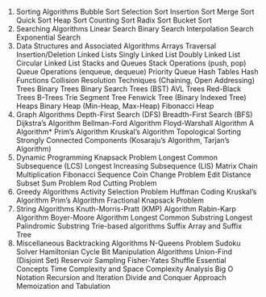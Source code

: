 1. Sorting Algorithms
        Bubble Sort
        Selection Sort
        Insertion Sort
        Merge Sort
        Quick Sort
        Heap Sort
        Counting Sort
        Radix Sort
        Bucket Sort
2. Searching Algorithms
        Linear Search
        Binary Search
        Interpolation Search
        Exponential Search
3. Data Structures and Associated Algorithms
        Arrays
        Traversal
        Insertion/Deletion
        Linked Lists
        Singly Linked List
        Doubly Linked List
        Circular Linked List
        Stacks and Queues
        Stack Operations (push, pop)
        Queue Operations (enqueue, dequeue)
        Priority Queue
        Hash Tables
        Hash Functions
        Collision Resolution Techniques (Chaining, Open Addressing)
        Trees
        Binary Trees
        Binary Search Trees (BST)
        AVL Trees
        Red-Black Trees
        B-Trees
        Trie
        Segment Tree
        Fenwick Tree (Binary Indexed Tree)
        Heaps
        Binary Heap (Min-Heap, Max-Heap)
        Fibonacci Heap
4. Graph Algorithms
        Depth-First Search (DFS)
        Breadth-First Search (BFS)
        Dijkstra’s Algorithm
        Bellman-Ford Algorithm
        Floyd-Warshall Algorithm
        A Algorithm*
        Prim’s Algorithm
        Kruskal’s Algorithm
        Topological Sorting
        Strongly Connected Components (Kosaraju’s Algorithm, Tarjan’s Algorithm)
5. Dynamic Programming
        Knapsack Problem
        Longest Common Subsequence (LCS)
        Longest Increasing Subsequence (LIS)
        Matrix Chain Multiplication
        Fibonacci Sequence
        Coin Change Problem
        Edit Distance
        Subset Sum Problem
        Rod Cutting Problem
6. Greedy Algorithms
        Activity Selection Problem
        Huffman Coding
        Kruskal’s Algorithm
        Prim’s Algorithm
        Fractional Knapsack Problem
7. String Algorithms
        Knuth-Morris-Pratt (KMP) Algorithm
        Rabin-Karp Algorithm
        Boyer-Moore Algorithm
        Longest Common Substring
        Longest Palindromic Substring
        Trie-based algorithms
        Suffix Array and Suffix Tree
8. Miscellaneous
        Backtracking Algorithms
        N-Queens Problem
        Sudoku Solver
        Hamiltonian Cycle
        Bit Manipulation Algorithms
        Union-Find (Disjoint Set)
        Reservoir Sampling
        Fisher-Yates Shuffle
        Essential Concepts
        Time Complexity and Space Complexity Analysis
        Big O Notation
        Recursion and Iteration
        Divide and Conquer Approach
        Memoization and Tabulation